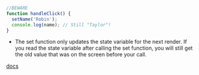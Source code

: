 ```javascript
//BEWARE
function handleClick() {
  setName('Robin');
  console.log(name); // Still "Taylor"!
}
```

- The set function only updates the state variable for the next render. If you read the state variable after calling the set function, you will still get the old value that was on the screen before your call.

[docs](https://react.dev/reference/react/useState#setstate-caveats)

